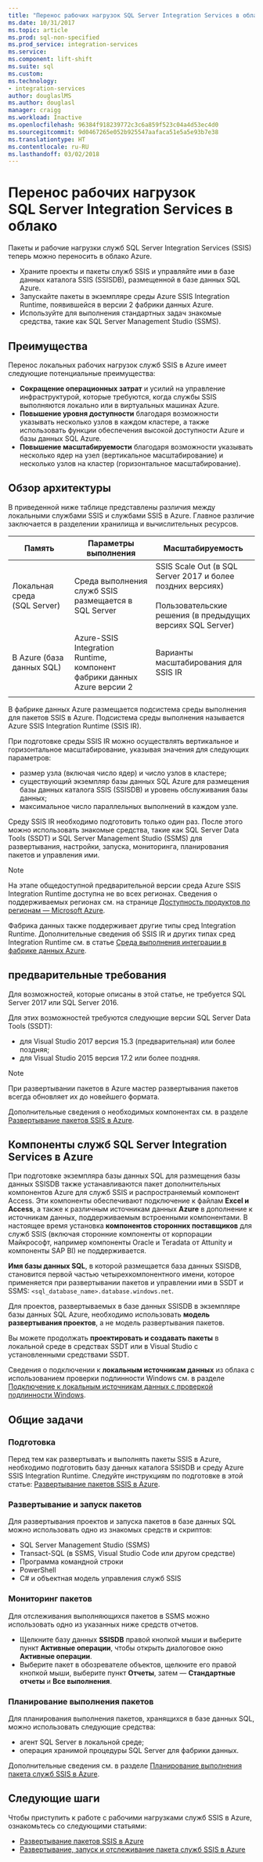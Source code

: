 ```yaml
---
title: "Перенос рабочих нагрузок SQL Server Integration Services в облако | Документы Майкрософт"
ms.date: 10/31/2017
ms.topic: article
ms.prod: sql-non-specified
ms.prod_service: integration-services
ms.service: 
ms.component: lift-shift
ms.suite: sql
ms.custom: 
ms.technology:
- integration-services
author: douglaslMS
ms.author: douglasl
manager: craigg
ms.workload: Inactive
ms.openlocfilehash: 96384f918239772c3c6a859f523c04a4d53ec4d0
ms.sourcegitcommit: 9d0467265e052b925547aafaca51e5a5e93b7e38
ms.translationtype: HT
ms.contentlocale: ru-RU
ms.lasthandoff: 03/02/2018
---
```

# <a name="lift-and-shift-sql-server-integration-services-workloads-to-the-cloud"></a>Перенос рабочих нагрузок SQL Server Integration Services в облако
Пакеты и рабочие нагрузки служб SQL Server Integration Services (SSIS) теперь можно переносить в облако Azure.
-   Храните проекты и пакеты служб SSIS и управляйте ими в базе данных каталога SSIS (SSISDB), размещенной в базе данных SQL Azure.
-   Запускайте пакеты в экземпляре среды Azure SSIS Integration Runtime, появившейся в версии 2 фабрики данных Azure.
-   Используйте для выполнения стандартных задач знакомые средства, такие как SQL Server Management Studio (SSMS).

## <a name="benefits"></a>Преимущества
Перенос локальных рабочих нагрузок служб SSIS в Azure имеет следующие потенциальные преимущества:
-   **Сокращение операционных затрат** и усилий на управление инфраструктурой, которые требуются, когда службы SSIS выполняются локально или в виртуальных машинах Azure.
-   **Повышение уровня доступности** благодаря возможности указывать несколько узлов в каждом кластере, а также использовать функции обеспечения высокой доступности Azure и базы данных SQL Azure.
-   **Повышение масштабируемости** благодаря возможности указывать несколько ядер на узел (вертикальное масштабирование) и несколько узлов на кластер (горизонтальное масштабирование).

## <a name="architecture-overview"></a>Обзор архитектуры
В приведенной ниже таблице представлены различия между локальными службами SSIS и службами SSIS в Azure. Главное различие заключается в разделении хранилища и вычислительных ресурсов.

| Память | Параметры выполнения | Масштабируемость |
|---|---|---|
| Локальная среда (SQL Server) | Среда выполнения служб SSIS размещается в SQL Server | SSIS Scale Out (в SQL Server 2017 и более поздних версиях)<br/><br/>Пользовательские решения (в предыдущих версиях SQL Server) |
| В Azure (база данных SQL) | Azure-SSIS Integration Runtime, компонент фабрики данных Azure версии 2 | Варианты масштабирования для SSIS IR |
| | | |

В фабрике данных Azure размещается подсистема среды выполнения для пакетов SSIS в Azure. Подсистема среды выполнения называется Azure SSIS Integration Runtime (SSIS IR).

При подготовке среды SSIS IR можно осуществлять вертикальное и горизонтальное масштабирование, указывая значения для следующих параметров:
-   размер узла (включая число ядер) и число узлов в кластере;
-   существующий экземпляр базы данных SQL Azure для размещения базы данных каталога SSIS (SSISDB) и уровень обслуживания базы данных;
-   максимальное число параллельных выполнений в каждом узле.

Среду SSIS IR необходимо подготовить только один раз. После этого можно использовать знакомые средства, такие как SQL Server Data Tools (SSDT) и SQL Server Management Studio (SSMS) для развертывания, настройки, запуска, мониторинга, планирования пакетов и управления ими.

> [!NOTE]
> На этапе общедоступной предварительной версии среда Azure SSIS Integration Runtime доступна не во всех регионах. Сведения о поддерживаемых регионах см. на странице [Доступность продуктов по регионам — Microsoft Azure](https://azure.microsoft.com/regions/services/).

Фабрика данных также поддерживает другие типы сред Integration Runtime. Дополнительные сведения об SSIS IR и других типах сред Integration Runtime см. в статье [Среда выполнения интеграции в фабрике данных Azure](https://docs.microsoft.com/azure/data-factory/concepts-integration-runtime).

## <a name="prerequisites"></a>предварительные требования
Для возможностей, которые описаны в этой статье, не требуется SQL Server 2017 или SQL Server 2016.

Для этих возможностей требуются следующие версии SQL Server Data Tools (SSDT):
-   для Visual Studio 2017 версия 15.3 (предварительная) или более поздняя;
-   для Visual Studio 2015 версия 17.2 или более поздняя.

> [!NOTE]
> При развертывании пакетов в Azure мастер развертывания пакетов всегда обновляет их до новейшего формата.

Дополнительные сведения о необходимых компонентах см. в разделе [Развертывание пакетов SSIS в Azure](https://docs.microsoft.com/azure/data-factory/tutorial-create-azure-ssis-runtime-portal).

## <a name="ssis-features-on-azure"></a>Компоненты служб SQL Server Integration Services в Azure

При подготовке экземпляра базы данных SQL для размещения базы данных SSISDB также устанавливаются пакет дополнительных компонентов Azure для служб SSIS и распространяемый компонент Access. Эти компоненты обеспечивают подключение к файлам **Excel и Access**, а также к различным источникам данных **Azure** в дополнение к источникам данных, поддерживаемым встроенными компонентами. В настоящее время установка **компонентов сторонних поставщиков** для служб SSIS (включая сторонние компоненты от корпорации Майкрософт, например компоненты Oracle и Teradata от Attunity и компоненты SAP BI) не поддерживается.

**Имя базы данных SQL**, в которой размещается база данных SSISDB, становится первой частью четырехкомпонентного имени, которое применяется при развертывании пакетов и управлении ими в SSDT и SSMS: `<sql_database_name>.database.windows.net`.

Для проектов, развертываемых в базе данных SSISDB в экземпляре базы данных SQL Azure, необходимо использовать **модель развертывания проектов**, а не модель развертывания пакетов.

Вы можете продолжать **проектировать и создавать пакеты** в локальной среде в средствах SSDT или в Visual Studio с установленными средствами SSDT.

Сведения о подключении к **локальным источникам данных** из облака с использованием проверки подлинности Windows см. в разделе [Подключение к локальным источникам данных с проверкой подлинности Windows](ssis-azure-connect-with-windows-auth.md).

## <a name="common-tasks"></a>Общие задачи

### <a name="provision"></a>Подготовка
Перед тем как развертывать и выполнять пакеты SSIS в Azure, необходимо подготовить базу данных каталога SSISDB и среду Azure SSIS Integration Runtime. Следуйте инструкциям по подготовке в этой статье: [Развертывание пакетов SSIS в Azure](https://docs.microsoft.com/azure/data-factory/tutorial-create-azure-ssis-runtime-portal).

### <a name="deploy-and-run-packages"></a>Развертывание и запуск пакетов
Для развертывания проектов и запуска пакетов в базе данных SQL можно использовать одно из знакомых средств и скриптов:
-   SQL Server Management Studio (SSMS)
-   Transact-SQL (в SSMS, Visual Studio Code или другом средстве)
-   Программа командной строки
-   PowerShell
-   C# и объектная модель управления служб SSIS

### <a name="monitor-packages"></a>Мониторинг пакетов
Для отслеживания выполняющихся пакетов в SSMS можно использовать одно из указанных ниже средств отчетов.
-   Щелкните базу данных **SSISDB** правой кнопкой мыши и выберите пункт **Активные операции**, чтобы открыть диалоговое окно **Активные операции**.
-   Выберите пакет в обозревателе объектов, щелкните его правой кнопкой мыши, выберите пункт **Отчеты**, затем — **Стандартные отчеты** и **Все выполнения**.

### <a name="schedule-packages"></a>Планирование выполнения пакетов
Для планирования выполнения пакетов, хранящихся в базе данных SQL, можно использовать следующие средства:
-   агент SQL Server в локальной среде;
-   операция хранимой процедуры SQL Server для фабрики данных.

Дополнительные сведения см. в разделе [Планирование выполнения пакета служб SSIS в Azure](ssis-azure-schedule-packages.md).

## <a name="next-steps"></a>Следующие шаги
Чтобы приступить к работе с рабочими нагрузками служб SSIS в Azure, ознакомьтесь со следующими статьями:
-   [Развертывание пакетов SSIS в Azure](https://docs.microsoft.com/azure/data-factory/tutorial-create-azure-ssis-runtime-portal)
-   [Развертывание, запуск и отслеживание пакета служб SSIS в Azure](ssis-azure-deploy-run-monitor-tutorial.md)

